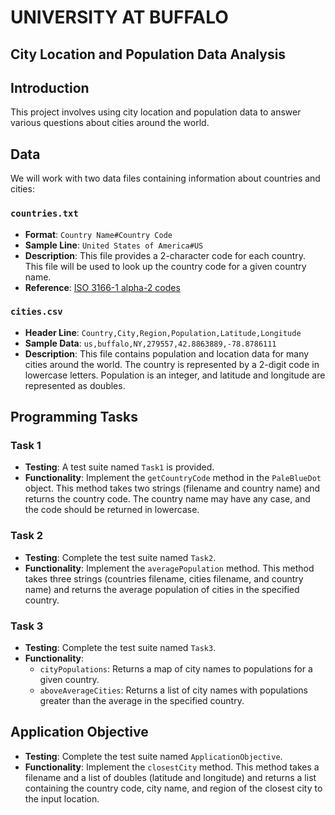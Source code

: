 # UNIVERSITY AT BUFFALO

## City Location and Population Data Analysis

## Introduction

This project involves using city location and population data to answer various questions about cities around the world.

## Data

We will work with two data files containing information about countries and cities:

### `countries.txt`

- **Format**: `Country Name#Country Code`
- **Sample Line**: `United States of America#US`
- **Description**: This file provides a 2-character code for each country. This file will be used to look up the country code for a given country name.
- **Reference**: [ISO 3166-1 alpha-2 codes](https://en.wikipedia.org/wiki/ISO_3166-1_alpha-2)

### `cities.csv`

- **Header Line**: `Country,City,Region,Population,Latitude,Longitude`
- **Sample Data**: `us,buffalo,NY,279557,42.8863889,-78.8786111`
- **Description**: This file contains population and location data for many cities around the world. The country is represented by a 2-digit code in lowercase letters. Population is an integer, and latitude and longitude are represented as doubles.

## Programming Tasks

### Task 1

- **Testing**: A test suite named `Task1` is provided.
- **Functionality**: Implement the `getCountryCode` method in the `PaleBlueDot` object. This method takes two strings (filename and country name) and returns the country code. The country name may have any case, and the code should be returned in lowercase.

### Task 2

- **Testing**: Complete the test suite named `Task2`.
- **Functionality**: Implement the `averagePopulation` method. This method takes three strings (countries filename, cities filename, and country name) and returns the average population of cities in the specified country.

### Task 3

- **Testing**: Complete the test suite named `Task3`.
- **Functionality**:
  - `cityPopulations`: Returns a map of city names to populations for a given country.
  - `aboveAverageCities`: Returns a list of city names with populations greater than the average in the specified country.

## Application Objective

- **Testing**: Complete the test suite named `ApplicationObjective`.
- **Functionality**: Implement the `closestCity` method. This method takes a filename and a list of doubles (latitude and longitude) and returns a list containing the country code, city name, and region of the closest city to the input location.
